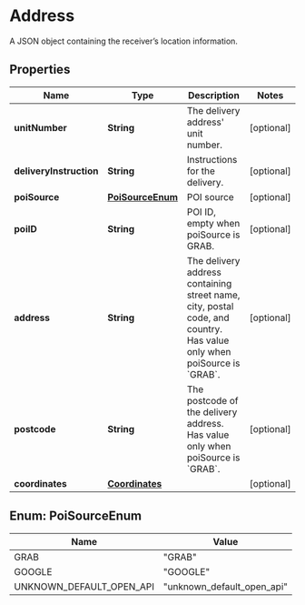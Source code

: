 

# Address

A JSON object containing the receiver’s location information.

## Properties

| Name | Type | Description | Notes |
|------------ | ------------- | ------------- | -------------|
|**unitNumber** | **String** | The delivery address&#39; unit number. |  [optional] |
|**deliveryInstruction** | **String** | Instructions for the delivery. |  [optional] |
|**poiSource** | [**PoiSourceEnum**](#PoiSourceEnum) | POI source |  [optional] |
|**poiID** | **String** | POI ID, empty when poiSource is GRAB. |  [optional] |
|**address** | **String** | The delivery address containing street name, city, postal code, and country. Has value only when poiSource is &#x60;GRAB&#x60;. |  [optional] |
|**postcode** | **String** | The postcode of the delivery address. Has value only when poiSource is &#x60;GRAB&#x60;. |  [optional] |
|**coordinates** | [**Coordinates**](Coordinates.md) |  |  [optional] |



## Enum: PoiSourceEnum

| Name | Value |
|---- | -----|
| GRAB | &quot;GRAB&quot; |
| GOOGLE | &quot;GOOGLE&quot; |
| UNKNOWN_DEFAULT_OPEN_API | &quot;unknown_default_open_api&quot; |



